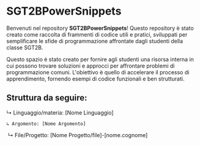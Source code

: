 # SGT2BPowerSnippets
Benvenuti nel repository **SGT2BPowerSnippets**! Questo repository è stato creato come raccolta di frammenti di codice utili e pratici, sviluppati per semplificare le sfide di programmazione affrontate dagli studenti della classe SGT2B.

Questo spazio è stato creato per fornire agli studenti una risorsa interna in cui possono trovare soluzioni e approcci per affrontare problemi di programmazione comuni. L'obiettivo è quello di accelerare il processo di apprendimento, fornendo esempi di codice funzionali e ben strutturati.

## Struttura da seguire:

 ↳ Linguaggio/materia: [Nome Linguaggio]

    ↳ Argomento: [Nome Argomento]

  ​    ↳ File/Progetto: [Nome Progetto/file]-[nome.cognome]
